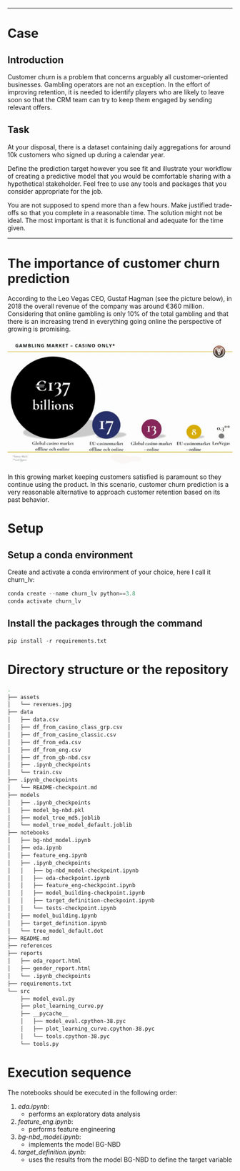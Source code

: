 _____
# Case

## Introduction

Customer churn is a problem that concerns arguably all customer-oriented
businesses. Gambling operators are not an exception. In the effort of improving
retention, it is needed to identify players who are likely to leave soon so that
the CRM team can try to keep them engaged by sending relevant offers.

## Task

At your disposal, there is a dataset containing daily aggregations for around
10k customers who signed up during a calendar year.

Define the prediction target however you see fit and illustrate your workflow of
creating a predictive model that you would be comfortable sharing with a
hypothetical stakeholder. Feel free to use any tools and packages that you
consider appropriate for the job.

You are not supposed to spend more than a few hours. Make justified trade-offs
so that you complete in a reasonable time. The solution might not be ideal. The
most important is that it is functional and adequate for the time given.
___________________________

# The importance of customer churn prediction

According to the Leo Vegas CEO, Gustaf Hagman (see the picture below), in 2018 the overall revenue of the company was around €360 million. Considering that online gambling is only 10% of the total gambling and that there is an increasing trend in everything going online the perspective of growing is promising.

![cassino revenue source H2CG](assets/revenues.jpg)

In this growing market keeping customers satisfied is paramount so they continue using the product. In this scenario, customer churn prediction is a very reasonable alternative to approach customer retention based on its past behavior.


# Setup

## Setup a conda environment

Create and activate a conda environment of your choice, here I call it churn_lv:

```python
conda create --name churn_lv python==3.8
conda activate churn_lv
```


## Install the packages through the command

```python
pip install -r requirements.txt
```

# Directory structure or the repository

```bash
.
├── assets
│   └── revenues.jpg
├── data
│   ├── data.csv
│   ├── df_from_casino_class_grp.csv
│   ├── df_from_casino_classic.csv
│   ├── df_from_eda.csv
│   ├── df_from_eng.csv
│   ├── df_from_gb-nbd.csv
│   ├── .ipynb_checkpoints
│   └── train.csv
├── .ipynb_checkpoints
│   └── README-checkpoint.md
├── models
│   ├── .ipynb_checkpoints
│   ├── model_bg-nbd.pkl
│   ├── model_tree_md5.joblib
│   └── model_tree_model_default.joblib
├── notebooks
│   ├── bg-nbd_model.ipynb
│   ├── eda.ipynb
│   ├── feature_eng.ipynb
│   ├── .ipynb_checkpoints
│   │   ├── bg-nbd_model-checkpoint.ipynb
│   │   ├── eda-checkpoint.ipynb
│   │   ├── feature_eng-checkpoint.ipynb
│   │   ├── model_building-checkpoint.ipynb
│   │   ├── target_definition-checkpoint.ipynb
│   │   └── tests-checkpoint.ipynb
│   ├── model_building.ipynb
│   ├── target_definition.ipynb
│   └── tree_model_default.dot
├── README.md
├── references
├── reports
│   ├── eda_report.html
│   ├── gender_report.html
│   └── .ipynb_checkpoints
├── requirements.txt
└── src
    ├── model_eval.py
    ├── plot_learning_curve.py
    ├── __pycache__
    │   ├── model_eval.cpython-38.pyc
    │   ├── plot_learning_curve.cpython-38.pyc
    │   └── tools.cpython-38.pyc
    └── tools.py
```

# Execution sequence

The notebooks should be executed in the following order:
1. _eda.ipynb_: 
   - performs an exploratory data analysis    
2. _feature_eng.ipynb_:
   - performs feature engineering
3. _bg-nbd_model.ipynb_:
   - implements the model BG-NBD
4. _target_definition.ipynb_:
   - uses the results from the model BG-NBD to define the target variable
